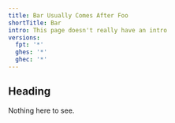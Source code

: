 ```yaml
---
title: Bar Usually Comes After Foo
shortTitle: Bar
intro: This page doesn't really have an intro
versions:
  fpt: '*'
  ghes: '*'
  ghec: '*'
---
```


## Heading

Nothing here to see.
